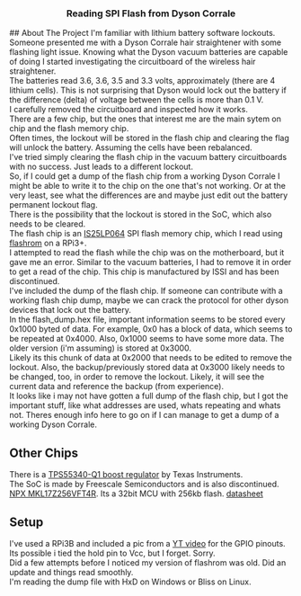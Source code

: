 <h3 align="center">Reading SPI Flash from Dyson Corrale</h3>
## About The Project
I'm familiar with lithium battery software lockouts. Someone presented me with a Dyson Corrale hair straightener with some flashing light issue. Knowing what the Dyson vacuum batteries are capable of doing I started investigating the circuitboard of the wireless hair straightener.
<br>
The batteries read 3.6, 3.6, 3.5 and 3.3 volts, approximately (there are 4 lithium cells). This is not surprising that Dyson would lock out the battery if the difference (delta) of voltage between the cells is more than 0.1 V. 
<br>
I carefully removed the circuitboard and inspected how it works. 
<br>
There are a few chip, but the ones that interest me are the main sytem on chip and the flash memory chip.
<br>
Often times, the lockout will be stored in the flash chip and clearing the flag will unlock the battery. Assuming the cells have been rebalanced.
<br>
I've tried simply clearing the flash chip in the vacuum battery circuitboards with no success. Just leads to a different lockout.
<br>
So, if I could get a dump of the flash chip from a working Dyson Corrale I might be able to write it to the chip on the one that's not working. Or at the very least, see what the differences are and maybe just edit out the battery permanent lockout flag.
<br>
There is the possibility that the lockout is stored in the SoC, which also needs to be cleared.
<br>
The flash chip is an <a href="https://www.digikey.ca/en/products/detail/issi-integrated-silicon-solution-inc/IS25LP064-JKLE/5319688">IS25LP064</a> SPI flash memory chip, which I read using <a href="https://www.flashrom.org/">flashrom</a> on a RPi3+.
<br>
I attempted to read the flash while the chip was on the motherboard, but it gave me an error. Similar to the vacuum batteries, I had to remove it in order to get a read of the chip. This chip is manufactured by ISSI and has been discontinued. 
<br>
I've included the dump of the flash chip. If someone can contribute with a working flash chip dump, maybe we can crack the protocol for other dyson devices that lock out the battery.
<br>
In the flash_dump.hex file, important information seems to be stored every 0x1000 byted of data. For example, 0x0 has a block of data, which seems to be repeated at 0x4000. Also, 0x1000 seems to have some more data. The older version (i'm assuming) is stored at 0x3000.
<br>
Likely its this chunk of data at 0x2000 that needs to be edited to remove the lockout. Also, the backup/previously stored data at 0x3000 likely needs to be changed, too, in order to remove the lockout. Likely, it will see the current data and reference the backup (from experience).
<br>
It looks like i may not have gotten a full dump of the flash chip, but I got the important stuff, like what addresses are used, whats repeating and whats not. Theres enough info here to go on if I can manage to get a dump of a working Dyson Corrale.
<br>

## Other Chips
There is a <a href="https://www.ti.com/product/TPS55340-Q1">TPS55340-Q1 boost regulator</a> by Texas Instruments.
<br>
The SoC is made by Freescale Semiconductors and is also discontinued. <a href="https://www.szcomponents.com/product-detail/nxp/mkl17z256vft4r/435590">NPX MKL17Z256VFT4R</a>. Its a 32bit MCU with 256kb flash. <a href="https://www.nxp.com/docs/en/data-sheet/KL17P64M48SF6.pdf">datasheet</a>
<br>

## Setup
I've used a RPi3B and included a pic from a <a href="https://www.youtube.com/watch?v=KNy-_ZzMnG0">YT video</a> for the GPIO pinouts.
<br>
Its possible i tied the hold pin to Vcc, but I forget. Sorry.
<br>
Did a few attempts before I noticed my version of flashrom was old. Did an update and things read smoothly.
<br>
I'm reading the dump file with HxD on Windows or Bliss on Linux.